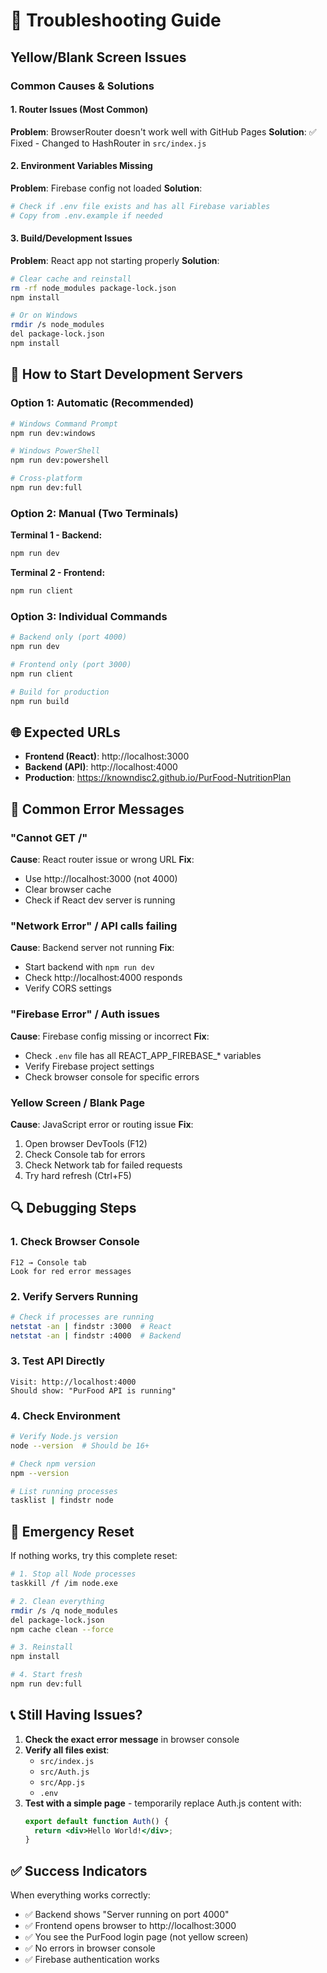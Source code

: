 # 🔧 Troubleshooting Guide

## Yellow/Blank Screen Issues

### Common Causes & Solutions

#### 1. **Router Issues (Most Common)**
**Problem**: BrowserRouter doesn't work well with GitHub Pages
**Solution**: ✅ Fixed - Changed to HashRouter in `src/index.js`

#### 2. **Environment Variables Missing**
**Problem**: Firebase config not loaded
**Solution**: 
```bash
# Check if .env file exists and has all Firebase variables
# Copy from .env.example if needed
```

#### 3. **Build/Development Issues**
**Problem**: React app not starting properly
**Solution**:
```bash
# Clear cache and reinstall
rm -rf node_modules package-lock.json
npm install

# Or on Windows
rmdir /s node_modules
del package-lock.json
npm install
```

## 🚀 How to Start Development Servers

### Option 1: Automatic (Recommended)
```bash
# Windows Command Prompt
npm run dev:windows

# Windows PowerShell
npm run dev:powershell

# Cross-platform
npm run dev:full
```

### Option 2: Manual (Two Terminals)
**Terminal 1 - Backend:**
```bash
npm run dev
```

**Terminal 2 - Frontend:**
```bash
npm run client
```

### Option 3: Individual Commands
```bash
# Backend only (port 4000)
npm run dev

# Frontend only (port 3000)
npm run client

# Build for production
npm run build
```

## 🌐 Expected URLs

- **Frontend (React)**: http://localhost:3000
- **Backend (API)**: http://localhost:4000
- **Production**: https://knowndisc2.github.io/PurFood-NutritionPlan

## 🐛 Common Error Messages

### "Cannot GET /"
**Cause**: React router issue or wrong URL
**Fix**: 
- Use http://localhost:3000 (not 4000)
- Clear browser cache
- Check if React dev server is running

### "Network Error" / API calls failing
**Cause**: Backend server not running
**Fix**:
- Start backend with `npm run dev`
- Check http://localhost:4000 responds
- Verify CORS settings

### "Firebase Error" / Auth issues
**Cause**: Firebase config missing or incorrect
**Fix**:
- Check `.env` file has all REACT_APP_FIREBASE_* variables
- Verify Firebase project settings
- Check browser console for specific errors

### Yellow Screen / Blank Page
**Cause**: JavaScript error or routing issue
**Fix**:
1. Open browser DevTools (F12)
2. Check Console tab for errors
3. Check Network tab for failed requests
4. Try hard refresh (Ctrl+F5)

## 🔍 Debugging Steps

### 1. Check Browser Console
```
F12 → Console tab
Look for red error messages
```

### 2. Verify Servers Running
```bash
# Check if processes are running
netstat -an | findstr :3000  # React
netstat -an | findstr :4000  # Backend
```

### 3. Test API Directly
```
Visit: http://localhost:4000
Should show: "PurFood API is running"
```

### 4. Check Environment
```bash
# Verify Node.js version
node --version  # Should be 16+

# Check npm version
npm --version

# List running processes
tasklist | findstr node
```

## 🚨 Emergency Reset

If nothing works, try this complete reset:

```bash
# 1. Stop all Node processes
taskkill /f /im node.exe

# 2. Clean everything
rmdir /s /q node_modules
del package-lock.json
npm cache clean --force

# 3. Reinstall
npm install

# 4. Start fresh
npm run dev:full
```

## 📞 Still Having Issues?

1. **Check the exact error message** in browser console
2. **Verify all files exist**: 
   - `src/index.js`
   - `src/Auth.js` 
   - `src/App.js`
   - `.env`
3. **Test with a simple page** - temporarily replace Auth.js content with:
   ```jsx
   export default function Auth() {
     return <div>Hello World!</div>;
   }
   ```

## ✅ Success Indicators

When everything works correctly:
- ✅ Backend shows "Server running on port 4000"
- ✅ Frontend opens browser to http://localhost:3000
- ✅ You see the PurFood login page (not yellow screen)
- ✅ No errors in browser console
- ✅ Firebase authentication works
